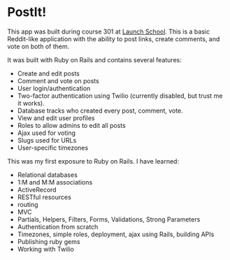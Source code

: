 # PostIt!

This app was built during course 301 at [Launch School](https://launchschool.com/). This is a basic Reddit-like application with the ability to post links, create comments, and vote on both of them.

It was built with Ruby on Rails and contains several features:
* Create and edit posts
* Comment and vote on posts
* User login/authentication
* Two-factor authentication using Twilio (currently disabled, but trust me it works).
* Database tracks who created every post, comment, vote.
* View and edit user profiles
* Roles to allow admins to edit all posts
* Ajax used for voting
* Slugs used for URLs
* User-specific timezones

This was my first exposure to Ruby on Rails. I have learned:
* Relational databases
* 1:M and M:M associations
* ActiveRecord
* RESTful resources
* routing
* MVC
* Partials, Helpers, Filters, Forms, Validations, Strong Parameters
* Authentication from scratch
* Timezones, simple roles, deployment, ajax using Rails, building APIs
* Publishing ruby gems
* Working with Twilio
